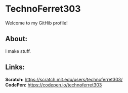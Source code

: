 <html>
  <head>
    
  </head>
  <body>
    <h1>TechnoFerret303</h1>
    <p>Welcome to my GitHib profile!</p>
    <h2>About:</h2>
    <p>I make stuff.</p>
    <h2>Links:</h2>
    <p>
      <b>Scratch:</b> <a  href="https://scratch.mit.edu/users/technoferret303/">https://scratch.mit.edu/users/technoferret303/</a>
      <br>
      <b>CodePen:</b> <a  href="https://codepen.io/technoferret303">https://codepen.io/technoferret303</a>
    </p>
    </p>
  </body>
</html>

<!---
techno303games/techno303games is a ✨ special ✨ repository because its `README.md` (this file) appears on your GitHub profile.
You can click the Preview link to take a look at your changes.
--->
